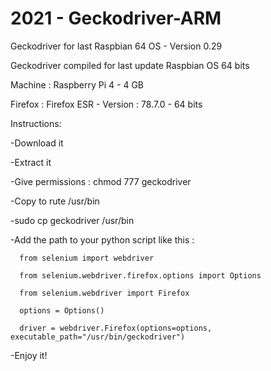 # 2021 - Geckodriver-ARM
Geckodriver for last Raspbian 64 OS - Version 0.29

Geckodriver compiled for last update Raspbian OS 64 bits

Machine : Raspberry Pi 4 - 4 GB

Firefox : Firefox ESR - Version : 78.7.0 - 64 bits


Instructions:

  -Download it
  
  -Extract it
  
  -Give permissions : chmod 777 geckodriver
  
  -Copy to rute /usr/bin
  
  -sudo cp geckodriver /usr/bin
  
  -Add the path to your python script like this : 
  
  
      from selenium import webdriver

      from selenium.webdriver.firefox.options import Options

      from selenium.webdriver import Firefox

      options = Options()

      driver = webdriver.Firefox(options=options, executable_path="/usr/bin/geckodriver")
      
  -Enjoy it!
